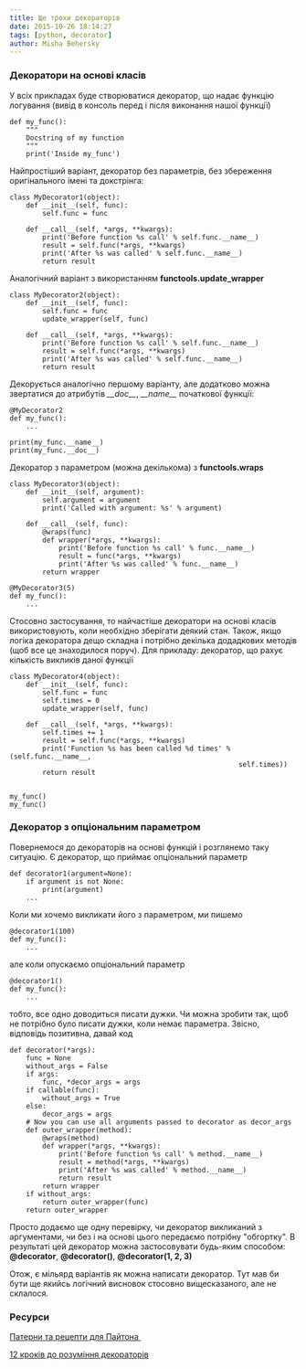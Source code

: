 ```yaml
---
title: Ще трохи декораторів
date: 2015-10-26 18:14:27
tags: [python, decorator]
author: Misha Behersky
---
```


<h3>Декоратори на основі класів</h3>

<p>У всіх прикладах буде створюватися декоратор, що надає функцію логування (вивід в консоль перед і після виконання нашої функції)</p>

<pre>
<code class="language-python">def my_func():
    """
    Docstring of my function
    """
    print('Inside my_func')</code></pre>

<p>Найпростіший варіант, декоратор без параметрів, без збереження оригінального імені та докстрінга:</p>

<pre>
<code class="language-python">class MyDecorator1(object):
    def __init__(self, func):
        self.func = func

    def __call__(self, *args, **kwargs):
        print('Before function %s call' % self.func.__name__)
        result = self.func(*args, **kwargs)
        print('After %s was called' % self.func.__name__)
        return result</code></pre>

<p>Аналогічний варіант з використанням <strong>functools.update_wrapper</strong></p>

<pre>
<code class="language-python">class MyDecorator2(object):
    def __init__(self, func):
        self.func = func
        update_wrapper(self, func)

    def __call__(self, *args, **kwargs):
        print('Before function %s call' % self.func.__name__)
        result = self.func(*args, **kwargs)
        print('After %s was called' % self.func.__name__)
        return result</code></pre>

<p>Декорується аналогічно першому варіанту, але додатково можна звертатися до атрибутів <em>__doc__</em>, <em>__name__ </em>початкової функції:</p>

<pre>
<code class="language-python">@MyDecorator2
def my_func():
    ...

print(my_func.__name__)
print(my_func.__doc__)</code></pre>

<p>Декоратор з параметром (можна декількома)&nbsp;з <strong>functools.wraps</strong></p>

<pre>
<code class="language-python">class MyDecorator3(object):
    def __init__(self, argument):
        self.argument = argument
        print('Called with argument: %s' % argument)

    def __call__(self, func):
        @wraps(func)
        def wrapper(*args, **kwargs):
            print('Before function %s call' % func.__name__)
            result = func(*args, **kwargs)
            print('After %s was called' % func.__name__)
        return wrapper

@MyDecorator3(5)
def my_func():
    ...</code></pre>

<p>Стосовно застосування, то найчастіше декоратори на основі класів використовують, коли необхідно зберігати деякий стан. Також, якщо логіка декоратора дещо складна і потрібно декілька додадкових методів (щоб все це знаходилося поруч).&nbsp;Для прикладу: декоратор, що рахує кількість викликів даної функції</p>

<pre>
<code class="language-python">class MyDecorator4(object):
    def __init__(self, func):
        self.func = func
        self.times = 0
        update_wrapper(self, func)

    def __call__(self, *args, **kwargs):
        self.times += 1
        result = self.func(*args, **kwargs)
        print('Function %s has been called %d times' % (self.func.__name__,
                                                        self.times))
        return result


my_func()
my_func()</code></pre>

<h3>Декоратор з опціональним параметром</h3>

<p>Повернемося до декораторів на основі функцій і розглянемо таку ситуацію. Є декоратор, що приймає опціональний параметр</p>

<pre>
<code class="language-python">def decorator1(argument=None):
    if argument is not None:
        print(argument)
    ...</code></pre>

<p>Коли ми хочемо викликати його з параметром, ми пишемо</p>

<pre>
<code class="language-python">@decorator1(100)
def my_func():
    ...</code></pre>

<p>але коли опускаємо опціональний параметр</p>

<pre>
<code class="language-python">@decorator1()
def my_func():
    ...</code></pre>

<p>тобто, все одно доводиться писати дужки. Чи можна зробити так, щоб не потрібно було писати дужки, коли немає параметра. Звісно, відповідь позитивна, давай код</p>

<pre>
<code class="language-python">def decorator(*args):
    func = None
    without_args = False
    if args:
        func, *decor_args = args
    if callable(func):
        without_args = True
    else:
        decor_args = args
    # Now you can use all arguments passed to decorator as decor_args
    def outer_wrapper(method):
        @wraps(method)
        def wrapper(*args, **kwargs):
            print('Before function %s call' % method.__name__)
            result = method(*args, **kwargs)
            print('After %s was called' % method.__name__)
            return result
        return wrapper
    if without_args:
        return outer_wrapper(func)
    return outer_wrapper</code></pre>

<p>Просто додаємо ще одну перевірку, чи декоратор викликаний з аргументами, чи без і на основі цього передаємо потрібну&nbsp;&quot;обгортку&quot;. В результаті цей декоратор можна застосовувати будь-яким способом: <strong>@decorator</strong>, <strong>@decorator()</strong>, <strong>@decorator(1, 2, 3)</strong></p>

<p>Отож, є мільярд варіантів як можна&nbsp;написати декоратор. Тут мав би бути ще якийсь логічний висновок стосовно вищесказаного, але не склалося.</p>

<h3>Ресурси</h3>

<p><a href="http://python-3-patterns-idioms-test.readthedocs.org/en/latest/PythonDecorators.html" target="_blank">Патерни та рецепти для Пайтона&nbsp;</a></p>

<p><a href="http://simeonfranklin.com/blog/2012/jul/1/python-decorators-in-12-steps/" target="_blank">12 кроків до розуміння декораторів</a></p>